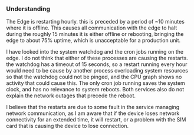 ### Understanding
The Edge is restarting hourly. this is preceded by a period of ~10 minutes where it is offline. This causes all communication with the edge to halt during the roughly 15 minutes it is either offline or rebooting, bringing the edge to about 75% uptime, which is unacceptable for a production unit.

I have looked into the system watchdog and the cron jobs running on the edge. I do not think that either of these processes are causing the restarts. the watchdog has a timeout of 15 seconds, so a restart running every hour would need to be cause by another process overloading system resources so that the watchdog could not be pinged, and the CPU graph shows no activity that could cause this. The only cron job running saves the system clock, and has no relevance to system reboots. Both services also do not explain the network outages that precede the reboot. 

I believe that the restarts are due to some fault in the service managing network communication, as I am aware that if the device loses network connectivity for an extended time, it will restart, or a problem with the SIM card that is causing the device to lose connection. 